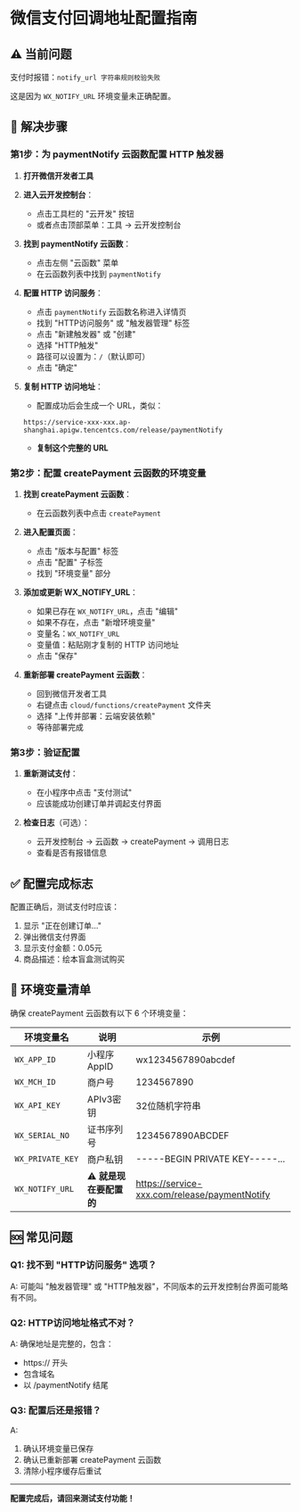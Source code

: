 # 微信支付回调地址配置指南

## ⚠️ 当前问题
支付时报错：`notify_url 字符串规则校验失败`

这是因为 `WX_NOTIFY_URL` 环境变量未正确配置。

## 🔧 解决步骤

### 第1步：为 paymentNotify 云函数配置 HTTP 触发器

1. **打开微信开发者工具**

2. **进入云开发控制台**：
   - 点击工具栏的 "云开发" 按钮
   - 或者点击顶部菜单：工具 → 云开发控制台

3. **找到 paymentNotify 云函数**：
   - 点击左侧 "云函数" 菜单
   - 在云函数列表中找到 `paymentNotify`

4. **配置 HTTP 访问服务**：
   - 点击 `paymentNotify` 云函数名称进入详情页
   - 找到 "HTTP访问服务" 或 "触发器管理" 标签
   - 点击 "新建触发器" 或 "创建"
   - 选择 "HTTP触发"
   - 路径可以设置为：`/`（默认即可）
   - 点击 "确定"

5. **复制 HTTP 访问地址**：
   - 配置成功后会生成一个 URL，类似：
   ```
   https://service-xxx-xxx.ap-shanghai.apigw.tencentcs.com/release/paymentNotify
   ```
   - **复制这个完整的 URL**

### 第2步：配置 createPayment 云函数的环境变量

1. **找到 createPayment 云函数**：
   - 在云函数列表中点击 `createPayment`

2. **进入配置页面**：
   - 点击 "版本与配置" 标签
   - 点击 "配置" 子标签
   - 找到 "环境变量" 部分

3. **添加或更新 WX_NOTIFY_URL**：
   - 如果已存在 `WX_NOTIFY_URL`，点击 "编辑"
   - 如果不存在，点击 "新增环境变量"
   - 变量名：`WX_NOTIFY_URL`
   - 变量值：粘贴刚才复制的 HTTP 访问地址
   - 点击 "保存"

4. **重新部署 createPayment 云函数**：
   - 回到微信开发者工具
   - 右键点击 `cloud/functions/createPayment` 文件夹
   - 选择 "上传并部署：云端安装依赖"
   - 等待部署完成

### 第3步：验证配置

1. **重新测试支付**：
   - 在小程序中点击 "支付测试"
   - 应该能成功创建订单并调起支付界面

2. **检查日志**（可选）：
   - 云开发控制台 → 云函数 → createPayment → 调用日志
   - 查看是否有报错信息

## ✅ 配置完成标志

配置正确后，测试支付时应该：
1. 显示 "正在创建订单..."
2. 弹出微信支付界面
3. 显示支付金额：0.05元
4. 商品描述：绘本盲盒测试购买

## 📝 环境变量清单

确保 createPayment 云函数有以下 6 个环境变量：

| 环境变量名 | 说明 | 示例 |
|-----------|------|------|
| `WX_APP_ID` | 小程序AppID | wx1234567890abcdef |
| `WX_MCH_ID` | 商户号 | 1234567890 |
| `WX_API_KEY` | APIv3密钥 | 32位随机字符串 |
| `WX_SERIAL_NO` | 证书序列号 | 1234567890ABCDEF |
| `WX_PRIVATE_KEY` | 商户私钥 | -----BEGIN PRIVATE KEY-----... |
| `WX_NOTIFY_URL` | ⚠️ **就是现在要配置的** | https://service-xxx.com/release/paymentNotify |

## 🆘 常见问题

### Q1: 找不到 "HTTP访问服务" 选项？
A: 可能叫 "触发器管理" 或 "HTTP触发器"，不同版本的云开发控制台界面可能略有不同。

### Q2: HTTP访问地址格式不对？
A: 确保地址是完整的，包含：
- https:// 开头
- 包含域名
- 以 /paymentNotify 结尾

### Q3: 配置后还是报错？
A: 
1. 确认环境变量已保存
2. 确认已重新部署 createPayment 云函数
3. 清除小程序缓存后重试

---

**配置完成后，请回来测试支付功能！**

